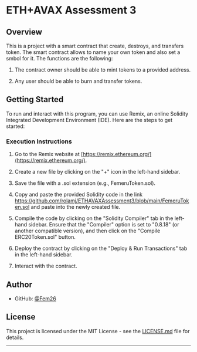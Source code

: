 # ETH+AVAX Assessment 3

## Overview

This is a project with a smart contract that create, destroys, and transfers token. The smart contract allows to name your own token and also set a smbol for it. The functions are the following:

1. The contract owner should be able to mint tokens to a provided address.

2. Any user should be able to burn and transfer tokens.

## Getting Started

To run and interact with this program, you can use Remix, an online Solidity Integrated Development Environment (IDE). Here are the steps to get started:

### Execution Instructions

1. Go to the Remix website at [https://remix.ethereum.org/](https://remix.ethereum.org/).

2. Create a new file by clicking on the "+" icon in the left-hand sidebar.

3. Save the file with a .sol extension (e.g., FemeruToken.sol).

4. Copy and paste the provided Solidity code in the link https://github.com/rolamj/ETHAVAXAssessment3/blob/main/FemeruToken.sol and paste into the newly created file.

5. Compile the code by clicking on the "Solidity Compiler" tab in the left-hand sidebar. Ensure that the "Compiler" option is set to "0.8.18" (or another compatible version), and then click on the "Compile ERC20Token.sol" button.

6. Deploy the contract by clicking on the "Deploy & Run Transactions" tab in the left-hand sidebar.

7. Interact with the contract.

## Author

  - GitHub: [@Fem26](https://github.com/Fem26)

## License

This project is licensed under the MIT License - see the [LICENSE.md](LICENSE.md) file for details.

---
